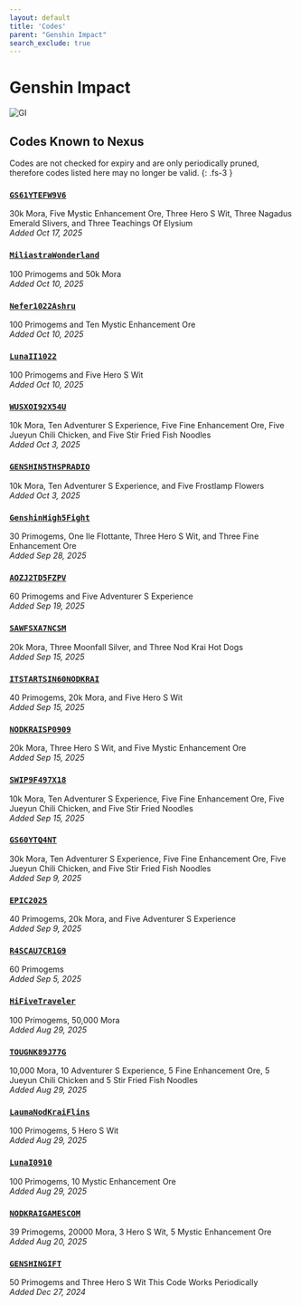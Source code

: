 ```yaml
---
layout: default
title: 'Codes'
parent: "Genshin Impact"
search_exclude: true
---
```


# Genshin Impact

![GI](https://cdn.discordapp.com/emojis/1323743234974814211.png)

## Codes Known to Nexus

Codes are not checked for expiry and are only periodically pruned, therefore codes listed here may no longer be valid.
{: .fs-3 }

### [`GS61YTEFW9V6`](https://genshin.hoyoverse.com/en/gift?code=GS61YTEFW9V6)

30k Mora, Five Mystic Enhancement Ore, Three Hero S Wit, Three Nagadus Emerald Slivers, and Three Teachings Of Elysium<br />*Added Oct 17, 2025*

### [`MiliastraWonderland`](https://genshin.hoyoverse.com/en/gift?code=MiliastraWonderland)

100 Primogems and 50k Mora<br />*Added Oct 10, 2025*

### [`Nefer1022Ashru`](https://genshin.hoyoverse.com/en/gift?code=Nefer1022Ashru)

100 Primogems and Ten Mystic Enhancement Ore<br />*Added Oct 10, 2025*

### [`LunaII1022`](https://genshin.hoyoverse.com/en/gift?code=LunaII1022)

100 Primogems and Five Hero S Wit<br />*Added Oct 10, 2025*

### [`WUSXOI92X54U`](https://genshin.hoyoverse.com/en/gift?code=WUSXOI92X54U)

10k Mora, Ten Adventurer S Experience, Five Fine Enhancement Ore, Five Jueyun Chili Chicken, and Five Stir Fried Fish Noodles<br />*Added Oct 3, 2025*

### [`GENSHIN5THSPRADIO`](https://genshin.hoyoverse.com/en/gift?code=GENSHIN5THSPRADIO)

10k Mora, Ten Adventurer S Experience, and Five Frostlamp Flowers<br />*Added Oct 3, 2025*

### [`GenshinHigh5Fight`](https://genshin.hoyoverse.com/en/gift?code=GenshinHigh5Fight)

30 Primogems, One Ile Flottante, Three Hero S Wit, and Three Fine Enhancement Ore<br />*Added Sep 28, 2025*

### [`AOZJ2TD5FZPV`](https://genshin.hoyoverse.com/en/gift?code=AOZJ2TD5FZPV)

60 Primogems and Five Adventurer S Experience<br />*Added Sep 19, 2025*

### [`SAWFSXA7NCSM`](https://genshin.hoyoverse.com/en/gift?code=SAWFSXA7NCSM)

20k Mora, Three Moonfall Silver, and Three Nod Krai Hot Dogs<br />*Added Sep 15, 2025*

### [`ITSTARTSIN60NODKRAI`](https://genshin.hoyoverse.com/en/gift?code=ITSTARTSIN60NODKRAI)

40 Primogems, 20k Mora, and Five Hero S Wit<br />*Added Sep 15, 2025*

### [`NODKRAISP0909`](https://genshin.hoyoverse.com/en/gift?code=NODKRAISP0909)

20k Mora, Three Hero S Wit, and Five Mystic Enhancement Ore<br />*Added Sep 15, 2025*

### [`SWIP9F497X18`](https://genshin.hoyoverse.com/en/gift?code=SWIP9F497X18)

10k Mora, Ten Adventurer S Experience, Five Fine Enhancement Ore, Five Jueyun Chili Chicken, and Five Stir Fried Noodles<br />*Added Sep 15, 2025*

### [`GS60YTQ4NT`](https://genshin.hoyoverse.com/en/gift?code=GS60YTQ4NT)

30k Mora, Ten Adventurer S Experience, Five Fine Enhancement Ore, Five Jueyun Chili Chicken, and Five Stir Fried Fish Noodles<br />*Added Sep 9, 2025*

### [`EPIC2025`](https://genshin.hoyoverse.com/en/gift?code=EPIC2025)

40 Primogems, 20k Mora, and Five Adventurer S Experience<br />*Added Sep 9, 2025*

### [`R4SCAU7CR1G9`](https://genshin.hoyoverse.com/en/gift?code=R4SCAU7CR1G9)

60 Primogems<br />*Added Sep 5, 2025*

### [`HiFiveTraveler`](https://genshin.hoyoverse.com/en/gift?code=HiFiveTraveler)

100 Primogems, 50,000 Mora<br />*Added Aug 29, 2025*

### [`TOUGNK89J77G`](https://genshin.hoyoverse.com/en/gift?code=TOUGNK89J77G)

10,000 Mora, 10 Adventurer S Experience, 5 Fine Enhancement Ore, 5 Jueyun Chili Chicken and 5 Stir Fried Fish Noodles<br />*Added Aug 29, 2025*

### [`LaumaNodKraiFlins`](https://genshin.hoyoverse.com/en/gift?code=LaumaNodKraiFlins)

100 Primogems, 5 Hero S Wit<br />*Added Aug 29, 2025*

### [`LunaI0910`](https://genshin.hoyoverse.com/en/gift?code=LunaI0910)

100 Primogems, 10 Mystic Enhancement Ore<br />*Added Aug 29, 2025*

### [`NODKRAIGAMESCOM`](https://genshin.hoyoverse.com/en/gift?code=NODKRAIGAMESCOM)

39 Primogems, 20000 Mora, 3 Hero S Wit, 5 Mystic Enhancement Ore<br />*Added Aug 20, 2025*

### [`GENSHINGIFT`](https://genshin.hoyoverse.com/en/gift?code=GENSHINGIFT)

50 Primogems and Three Hero S Wit  This Code Works Periodically<br />*Added Dec 27, 2024*